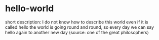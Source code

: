 # hello-world
short description: I do not know how to describe this world even if it is called hello
the world is going round and round, so every day we can say hello again to another new day
(source: one of the great philosophers)
